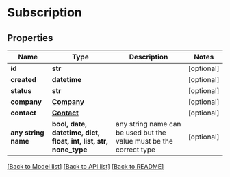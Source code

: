 # Subscription


## Properties
Name | Type | Description | Notes
------------ | ------------- | ------------- | -------------
**id** | **str** |  | [optional] 
**created** | **datetime** |  | [optional] 
**status** | **str** |  | [optional] 
**company** | [**Company**](Company.md) |  | [optional] 
**contact** | [**Contact**](Contact.md) |  | [optional] 
**any string name** | **bool, date, datetime, dict, float, int, list, str, none_type** | any string name can be used but the value must be the correct type | [optional]

[[Back to Model list]](../README.md#documentation-for-models) [[Back to API list]](../README.md#documentation-for-api-endpoints) [[Back to README]](../README.md)


